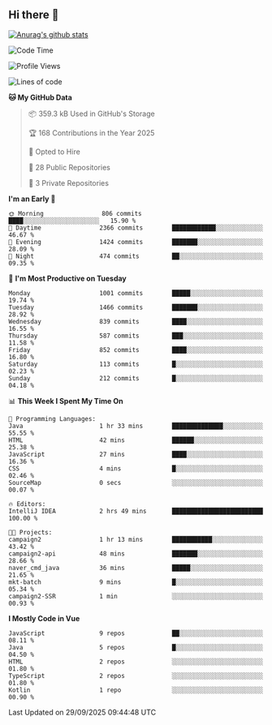 ## Hi there 👋

[![Anurag's github stats](https://github-readme-stats.vercel.app/api?username=Songwonseok)](https://github.com/anuraghazra/github-readme-stats)



<!--START_SECTION:waka-->
![Code Time](http://img.shields.io/badge/Code%20Time-3%2C775%20hrs%2015%20mins-blue)

![Profile Views](http://img.shields.io/badge/Profile%20Views-0-blue)

![Lines of code](https://img.shields.io/badge/From%20Hello%20World%20I%27ve%20Written-34.8%20million%20lines%20of%20code-blue)

**🐱 My GitHub Data** 

> 📦 359.3 kB Used in GitHub's Storage 
 > 
> 🏆 168 Contributions in the Year 2025
 > 
> 💼 Opted to Hire
 > 
> 📜 28 Public Repositories 
 > 
> 🔑 3 Private Repositories 
 > 
**I'm an Early 🐤** 

```text
🌞 Morning                806 commits         ████░░░░░░░░░░░░░░░░░░░░░   15.90 % 
🌆 Daytime                2366 commits        ████████████░░░░░░░░░░░░░   46.67 % 
🌃 Evening                1424 commits        ███████░░░░░░░░░░░░░░░░░░   28.09 % 
🌙 Night                  474 commits         ██░░░░░░░░░░░░░░░░░░░░░░░   09.35 % 
```
📅 **I'm Most Productive on Tuesday** 

```text
Monday                   1001 commits        █████░░░░░░░░░░░░░░░░░░░░   19.74 % 
Tuesday                  1466 commits        ███████░░░░░░░░░░░░░░░░░░   28.92 % 
Wednesday                839 commits         ████░░░░░░░░░░░░░░░░░░░░░   16.55 % 
Thursday                 587 commits         ███░░░░░░░░░░░░░░░░░░░░░░   11.58 % 
Friday                   852 commits         ████░░░░░░░░░░░░░░░░░░░░░   16.80 % 
Saturday                 113 commits         █░░░░░░░░░░░░░░░░░░░░░░░░   02.23 % 
Sunday                   212 commits         █░░░░░░░░░░░░░░░░░░░░░░░░   04.18 % 
```


📊 **This Week I Spent My Time On** 

```text
💬 Programming Languages: 
Java                     1 hr 33 mins        ██████████████░░░░░░░░░░░   55.55 % 
HTML                     42 mins             ██████░░░░░░░░░░░░░░░░░░░   25.38 % 
JavaScript               27 mins             ████░░░░░░░░░░░░░░░░░░░░░   16.36 % 
CSS                      4 mins              █░░░░░░░░░░░░░░░░░░░░░░░░   02.46 % 
SourceMap                0 secs              ░░░░░░░░░░░░░░░░░░░░░░░░░   00.07 % 

🔥 Editors: 
IntelliJ IDEA            2 hrs 49 mins       █████████████████████████   100.00 % 

🐱‍💻 Projects: 
campaign2                1 hr 13 mins        ███████████░░░░░░░░░░░░░░   43.42 % 
campaign2-api            48 mins             ███████░░░░░░░░░░░░░░░░░░   28.66 % 
naver_cmd_java           36 mins             █████░░░░░░░░░░░░░░░░░░░░   21.65 % 
mkt-batch                9 mins              █░░░░░░░░░░░░░░░░░░░░░░░░   05.34 % 
campaign2-SSR            1 min               ░░░░░░░░░░░░░░░░░░░░░░░░░   00.93 % 
```

**I Mostly Code in Vue** 

```text
JavaScript               9 repos             ██░░░░░░░░░░░░░░░░░░░░░░░   08.11 % 
Java                     5 repos             █░░░░░░░░░░░░░░░░░░░░░░░░   04.50 % 
HTML                     2 repos             ░░░░░░░░░░░░░░░░░░░░░░░░░   01.80 % 
TypeScript               2 repos             ░░░░░░░░░░░░░░░░░░░░░░░░░   01.80 % 
Kotlin                   1 repo              ░░░░░░░░░░░░░░░░░░░░░░░░░   00.90 % 
```




 Last Updated on 29/09/2025 09:44:48 UTC
<!--END_SECTION:waka-->
